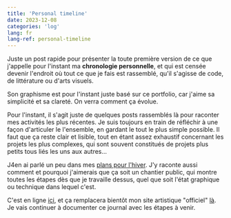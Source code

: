 ```yaml
---
title: 'Personal timeline'
date: 2023-12-08
categories: 'log'
lang: fr
lang-ref: personal-timeline
---
```

Juste un post rapide pour présenter la toute première version de ce que j'appelle pour l'instant ma **chronologie personnelle**, et qui est censée devenir l'endroit où tout ce que je fais est rassemblé, qu'il s'agisse de code, de littérature ou d'arts visuels.

Son graphisme est pour l'instant juste basé sur ce portfolio, car j'aime sa simplicité et sa clareté. On verra comment ça évolue.

Pour l'instant, il s'agit juste de quelques posts rassemblés là pour raconter mes activités les plus récentes. Je suis toujours en train de réfléchir à une façon d'articuler le l'ensemble, en gardant le tout le plus simple possible. Il faut que ça reste clair et lisible, tout en étant assez exhaustif concernant les projets les plus complexes, qui sont souvent constitués de projets plus petits tous liés les uns aux autres...

J4en ai parlé un peu dans mes [plans pour l'hiver](https://pquod.github.io/dev_portfolio/fr/log.html#plans-pour-l-hiver). J'y raconte aussi comment et pourquoi j'aimerais que ça soit un chantier public, qui montre toutes les étapes dès que je travaille dessus, quel que soit l'état graphique ou technique dans lequel c'est.

C'est en ligne [ici](https://pquod.github.io/personal_timeline/), et ça remplacera bientôt mon site artistique "officiel" [là](luciedesaubliaux.fr/). Je vais continuer à documenter ce journal avec les étapes à venir.
